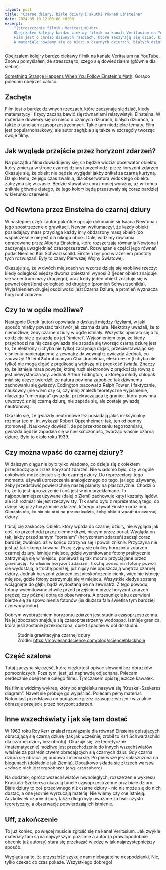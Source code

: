 ```yaml
---
layout: post
title: "Czarne dziury, białe dziury i skutki równań Einsteina"
date: 2024-05-10 12:00:00 +0200
excerpt:
    "(streszczenie filmiku Veritasium)<br>
    Obejrzałem kolejny bardzo ciekawy filmik na kanale Veritasium na YouTube.
    Film jest o bardzo dziwnych rzeczach, które zaczynają się dziać, kiedy matematycy i fizycy zaczną bawić się równaniami relatywistyki Einsteina.
    W materiale dowiemy się co nieco o czarnych dziurach, białych dziurach, a także o tunelach czasoprzestrzennych."
---
```


Obejrzałem kolejny bardzo ciekawy filmik na kanale [Veritasium](https://www.youtube.com/@veritasium) na YouTube. Znowu pomyślałem, że streszczę to, czego się dowiedziałem (głównie dla siebie).

[Something Strange Happens When You Follow Einstein's Math](https://youtu.be/6akmv1bsz1M). Gorąco polecam obejrzeć całość.

## Zachęta

Film jest o bardzo dziwnych rzeczach, które zaczynają się dziać, kiedy matematycy i fizycy zaczną bawić się równaniami relatywistyki Einsteina. W materiale dowiemy się co nieco o czarnych dziurach, białych dziurach, a także o tunelach czasoprzestrzennych. Takie tam niedzielne tematy. Film jest popularnonaukowy, ale autor zagłębia się także w szczegóły tworząc swoje filmy.

## Jak wygląda przejście przez horyzont zdarzeń?

Na początku filmu dowiadujemy się, co będzie widział obserwator obiektu, który zmierza w stronę czarnej dziury i przechodzi przez horyzont zdarzeń. Okazuje się, że obiekt nie będzie wyglądał jakby znikał za czarną kurtyną. Dzięki temu, że jego czas zwalnia, dla obserwatora widok tego obiektu zatrzyma się w czasie. Będzie stawał się coraz mniej wyraźny, aż w końcu zniknie głównie dlatego, że jego kolory będą przesuwały się coraz bardziej w kierunku czerwieni.

## Od Newtona przez Einsteina do czarnej dziury

W następnej części autor pokrótce opisuje dokonanie sir Isaaca Newtona i jego spostrzeżenie o grawitacji. Newton wytłumaczył, że każdy obiekt posiadający masę przyciąga każdy inny obdarzony masą obiekt (co współcześnie nie jest dla nikogo obce). Dalej widzimy równania opracowane przez Alberta Einsteina, które rozszerzają równania Newtona i zaczynają uwzględniać czasoprzestrzeń. Rozwiązanie części jego równań podał Niemiec Karl Schwarzschild. Einstein był pod wrażeniem prostoty tych rozwiązań. Były to czasy Pierwszej Wojny Światowej.

Okazuje się, że w dwóch miejscach we wzorze dzieją się osobliwe rzeczy: kiedy odległość między dwoma obiektami wynosi 0 (jeden obiekt znajduje się w centrum masy drugiego), oraz kiedy jeden obiekt znajduje się w pewnej określonej odległości od drugiego (promień Schwarzschilda). Wyjaśnieniem drugiej osobliwości jest Czarna Dziura, a promień wyznacza horyzont zdarzeń.

## Czy to w ogóle możliwe?

Następnie Derek (autor) opowiada o dyskusji między fizykami, w jaki sposób miałby powstać taki twór jak czarna dziura. Niektórzy uważali, że to niemożliwe, żeby czarne dziury w ogóle istniały. Wszystko opierało się o to, co dzieje się z gwiazdą po jej “śmierci”. Wyjaśnieniem tego, że kiedy przychodzi na nią czas gwiazda nie zapada się tworząc czarną dziurę jest to, że elektrony (i chyba nie tylko) zaczynają drgać, przeciwstawiając się ciśnieniu napierającemu z zewnątrz do wewnątrz gwiazdy. Jednak, co zauważył 19 letni Subrahmanyan Chandrasekhar, elektrony te (i chyba nie tylko) nie mogą drgać z prędkością większą niż prędkość światła. Znaczy to, że istnieje masa powyżej której ruch elektronów z prędkością równą c jest niewystarczający. Jednak Arthur Eddington, u którego młody chłopak miał się uczyć twierdził, że natura powinna zapobiec tak dziwnemu zachowaniu się gwiazdy. Eddington pracował z Ralph Fowler. I faktycznie, naukowcy (nie wiem czy ci, czy inni) znaleźli teoretyczne wyjaśnienie, dlaczego “umierająca” gwiazda, przekraczająca tę granicę, która powinna utworzyć z niej czarną dziurę, nie zapada się, ale zostaje gwiazdą neutronową.

Okazało się, że gwiazdy neutronowe też posiadają jakiś maksymalny rozmiar (co m. in. wykazał Robert Oppenheimer; tak, ten od bomby atomowej). Naukowcy dowiedli, że po przekroczeniu tego rozmiaru, gwiazda będzie zapadała się w nieskończoność, tworząc właśnie czarną dziurę. Było to około roku 1939.

## Czy można wpaść do czarnej dziury?

W dalszym ciągu nie było tylko wiadomo, co dzieje się z obiektem przechodzącym przez horyzont zdarzeń. Nie wiadomo było, czy w ogóle cokolwiek może dostać się do czarnej dziury. Do reprezentacji tego momentu używali uproszczenia analogicznego do tego, jakiego używamy, żeby przedstawić powierzchnię naszej planety na płaszczyźnie. Chodzi o to, że to jest uproszczenie i coś jest w nim przekłamane. To najpopularniejsze używane (dalej o Ziemi) zachowuje kąty i kształty lądów, ale ich rozmiar nie jest rzeczywisty. Tak samo było z reprezentacją tego, co dzieje się przy horyzoncie zdarzeń, którego używał Einstein oraz inni. Okazało się, że nic nie stoi na przeszkodzie, żeby obiekt wpadł do czarnej dziury.

I tutaj cię zaskoczę. Obiekt. który wpada do czarnej dziury, nie wygląda jak coś, co przechodzi przez ciemne drzwi, niczym przez portal. Wygląda on tak, jakby przed samym “portalem” (horyzontem zdarzeń) zaczął coraz bardziej zwalniać, aż w końcu zatrzyma się i powoli zniknie. Przyczyna nie jest aż tak skomplikowana. Przyjrzyjmy się okolicy horyzontu zdarzeń czarnej dziury. Istnieje miejsce, gdzie wyemitowane fotony praktycznie zatrzymują się w miejscu, ponieważ są tak mocno przyciągane przez grawitację. To właśnie horyzont zdarzeń. Trochę ponad nim fotony powoli się wydostają, a trochę poniżej, już nigdy nie opuszczają wnętrza czarnej dziury. Jednak horyzont zdarzeń jest nieskończenie cienki, więc nie istnieje miejsce, gdzie fotony zatrzymują się w miejscu. Wszystkie kiedyś zostaną wciągnięte do głębi, bądź wydostaną się na zewnątrz. Z tego powodu, fotony wyemitowane chwilę przed przejściem przez horyzont zdarzeń prędzej czy później dotrą do obserwatora. A przesunięcie ku czerwieni bierze się ze spowolnienia fotonów (im dłuższa fala świetlna tym bardziej czerwony kolor).

Dobrym wyobrażeniem horyzontu zdarzeń jest studnia czasoprzestrzenna. Na jej zboczach znajduje się czasoprzestrzenny wodospad. Istnieje granica, która jeśli zostanie przekroczona, obiekt spadnie w dół do studni.

<figure class="align-center">
  <img src="{{ '/images/2024-05-10-gravity-well.png' | absolute_url }}" alt="">
  <figcaption>Studnia grawitacyjna czarnej dziury<br>
  Źródło: <a href="https://moviesandscience.com/blog/science/blackhole">https://moviesandscience.com/blog/science/blackhole</a></figcaption>
</figure> 

## Część szalona

Tutaj zaczyna się część, którą ciężko jest opisać słowami bez obrazków pomocniczych. Poza tym, jest już naprawdę odjechana. Polecam serdecznie obejrzenie całego filmu. Tymczasem opiszę jeszcze kawałek.

Na filmie widzimy wykres, który po angielsku nazywa się “Kruskal-Szekeres diagram”. Nawet nie próbuję go wyjaśniać. Polecam pełny materiał. Natomiast przedstawia on podążanie przez czasoprzestrzeń i wizualnie obrazuje przejście przez horyzont zdarzeń.

## Inne wszechświaty i jak się tam dostać

W 1963 roku Roy Kerr znalazł rozwiązanie dla równań Einsteina opisujących obracającą się czarną dziurę (tak jak wcześniej zrobił to Karl Schwarzschild dla czarnej dziury bez obrotu). Okazuje się, że teoretycznie (matematycznie) możliwe jest przechodzenie do innych wszechświatów właśnie za pośrednictwem obracających się czarnych dziur. Gdy czarna dziura się obraca, jej budowa zmienia się. Po pierwsze jest spłaszczona na biegunach (dokładnie jak Ziemia). Dodatkowo składa się z trzech warstw. Jedną z nich jest ergoobszar (ang. ergosphere).

Na dodatek, oprócz wszechświatów równoległych, rozszerzenie wykresu Kruskala-Szekeresa ukazują tunele czasoprzestrzenne oraz białe dziury. Białe dziury to coś przeciwnego niż czarne dziury - nic nie może się do nich dostać, a one jedynie wyrzucają materię. Nie wiemy czy one istnieją. Aczkolwiek czarne dziury także długo były uważane za twór czysto teoretyczny, a obserwacje potwierdzają ich istnienie.

## Uff, zakończenie

To już koniec, po więcej musicie zgłosić się na kanał Veritasium. Jak zwykle materiały tam są na najwyższym poziomie a autor (a prawdopodobnie obecnie już autorzy) stara się przekazać wiedzę w jak najprzystępniejszy sposób.

Wygląda na to, że przyszłość szykuje nam niebagatelne niespodzianki. Nic, tylko czekać co czas pokaże. Wszystkiego dobrego!
